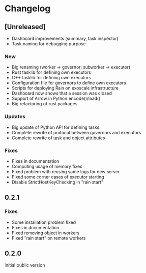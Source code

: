 # Changelog

## [Unreleased]

- Dashboard improvements (summary, task inspector)
- Task naming for debugging purpose

### New

- Big renaming (worker -> governor; subworker -> executor)
- Rust tasklib for defining own executors
- C++ tasklib for defining own executors
- Configuration file for governors to define own executors
- Scripts for deploying Rain on exoscale infrastructure
- Dashboard now shows that a session was closed
- Support of Arrow in Python encode()/load()
- Big refactoring of rust packages

### Updates

- Big update of Python API for defining tasks
- Complete rewrite of protocol between governors and executors
- Complete rewrite of task and object attributes

### Fixes

- Fixes in documentation
- Computing usage of memory fixed
- Fixed problem with reusing same logs for new server
- Fixed some corner cases of executor starting
- Disable StrictHostKeyChecking in "rain start"

## 0.2.1

### Fixes

- Some installation problem fixed
- Fixes in documentation
- Fixed removing object in workers
- Fixed "rain start" on remote workers

## 0.2.0

Initial public version
